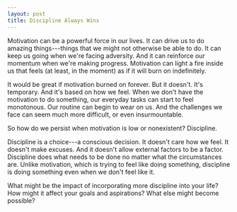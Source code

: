```yaml
---
layout: post
title: Discipline Always Wins
---
```


Motivation can be a powerful force in our lives. It can drive us to do amazing things---things that we might not otherwise be able to do. It can keep us going when we're facing adversity. And it can reinforce our momentum when we're making progress. Motivation can light a fire inside us that feels (at least, in the moment) as if it will burn on indefinitely.

It would be great if motivation burned on forever. But it doesn't. It's temporary. And it's based on how we feel. When we don't have the motivation to do something, our everyday tasks can start to feel monotonous. Our routine can begin to wear on us. And the challenges we face can seem much more difficult, or even insurmountable.

So how do we persist when motivation is low or nonexistent? Discipline.

Discipline is a choice---a conscious decision. It doesn't care how we feel. It doesn't make excuses. And it doesn't allow external factors to be a factor. Discipline does what needs to be done no matter what the circumstances are. Unlike motivation, which is trying to feel like doing something, discipline is doing something even when we don't feel like it.

What might be the impact of incorporating more discipline into your life? How might it affect your goals and aspirations? What else might become possible?